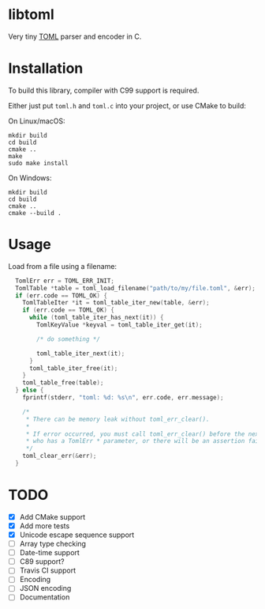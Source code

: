 # libtoml
Very tiny [TOML](https://github.com/toml-lang/toml) parser and encoder in C.

# Installation

To build this library, compiler with C99 support is required.

Either just put `toml.h` and `toml.c` into your project, or use CMake to build:

On Linux/macOS:

    mkdir build
    cd build
    cmake ..
    make
    sudo make install

On Windows:

    mkdir build
    cd build
    cmake ..
    cmake --build .

# Usage

Load from a file using a filename:
```c
  TomlErr err = TOML_ERR_INIT;
  TomlTable *table = toml_load_filename("path/to/my/file.toml", &err);
  if (err.code == TOML_OK) {
    TomlTableIter *it = toml_table_iter_new(table, &err);
    if (err.code == TOML_OK) {
      while (toml_table_iter_has_next(it)) {
        TomlKeyValue *keyval = toml_table_iter_get(it);

        /* do something */

        toml_table_iter_next(it);
      }
      toml_table_iter_free(it);
    }
    toml_table_free(table);
  } else {
    fprintf(stderr, "toml: %d: %s\n", err.code, err.message);

    /*
     * There can be memory leak without toml_err_clear().
     *
     * If error occurred, you must call toml_err_clear() before the next call
     * who has a TomlErr * parameter, or there will be an assertion failure.
     */
    toml_clear_err(&err);
  }
```

# TODO

- [x] Add CMake support
- [x] Add more tests
- [x] Unicode escape sequence support
- [ ] Array type checking
- [ ] Date-time support
- [ ] C89 support?
- [ ] Travis CI support
- [ ] Encoding
- [ ] JSON encoding
- [ ] Documentation
